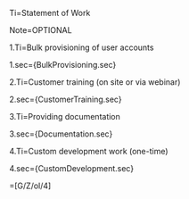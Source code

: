 Ti=Statement of Work

Note=OPTIONAL

1.Ti=Bulk provisioning of user accounts

1.sec={BulkProvisioning.sec}

2.Ti=Customer training (on site or via webinar)

2.sec={CustomerTraining.sec}

3.Ti=Providing documentation

3.sec={Documentation.sec}

4.Ti=Custom development work (one-time)

4.sec={CustomDevelopment.sec}

=[G/Z/ol/4]